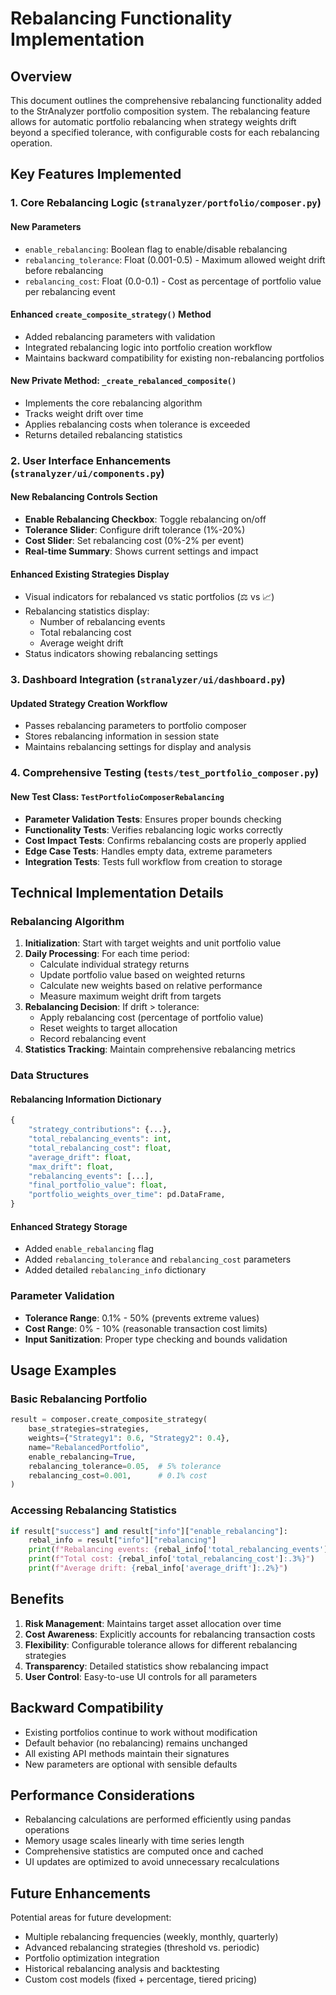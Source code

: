 # Rebalancing Functionality Implementation

## Overview

This document outlines the comprehensive rebalancing functionality added to the StrAnalyzer portfolio composition system. The rebalancing feature allows for automatic portfolio rebalancing when strategy weights drift beyond a specified tolerance, with configurable costs for each rebalancing operation.

## Key Features Implemented

### 1. Core Rebalancing Logic (`stranalyzer/portfolio/composer.py`)

#### New Parameters
- `enable_rebalancing`: Boolean flag to enable/disable rebalancing
- `rebalancing_tolerance`: Float (0.001-0.5) - Maximum allowed weight drift before rebalancing
- `rebalancing_cost`: Float (0.0-0.1) - Cost as percentage of portfolio value per rebalancing event

#### Enhanced `create_composite_strategy()` Method
- Added rebalancing parameters with validation
- Integrated rebalancing logic into portfolio creation workflow
- Maintains backward compatibility for existing non-rebalancing portfolios

#### New Private Method: `_create_rebalanced_composite()`
- Implements the core rebalancing algorithm
- Tracks weight drift over time
- Applies rebalancing costs when tolerance is exceeded
- Returns detailed rebalancing statistics

### 2. User Interface Enhancements (`stranalyzer/ui/components.py`)

#### New Rebalancing Controls Section
- **Enable Rebalancing Checkbox**: Toggle rebalancing on/off
- **Tolerance Slider**: Configure drift tolerance (1%-20%)
- **Cost Slider**: Set rebalancing cost (0%-2% per event)
- **Real-time Summary**: Shows current settings and impact

#### Enhanced Existing Strategies Display
- Visual indicators for rebalanced vs static portfolios (⚖️ vs 📈)
- Rebalancing statistics display:
  - Number of rebalancing events
  - Total rebalancing cost
  - Average weight drift
- Status indicators showing rebalancing settings

### 3. Dashboard Integration (`stranalyzer/ui/dashboard.py`)

#### Updated Strategy Creation Workflow
- Passes rebalancing parameters to portfolio composer
- Stores rebalancing information in session state
- Maintains rebalancing settings for display and analysis

### 4. Comprehensive Testing (`tests/test_portfolio_composer.py`)

#### New Test Class: `TestPortfolioComposerRebalancing`
- **Parameter Validation Tests**: Ensures proper bounds checking
- **Functionality Tests**: Verifies rebalancing logic works correctly
- **Cost Impact Tests**: Confirms rebalancing costs are properly applied
- **Edge Case Tests**: Handles empty data, extreme parameters
- **Integration Tests**: Tests full workflow from creation to storage

## Technical Implementation Details

### Rebalancing Algorithm

1. **Initialization**: Start with target weights and unit portfolio value
2. **Daily Processing**: For each time period:
   - Calculate individual strategy returns
   - Update portfolio value based on weighted returns
   - Calculate new weights based on relative performance
   - Measure maximum weight drift from targets
3. **Rebalancing Decision**: If drift > tolerance:
   - Apply rebalancing cost (percentage of portfolio value)
   - Reset weights to target allocation
   - Record rebalancing event
4. **Statistics Tracking**: Maintain comprehensive rebalancing metrics

### Data Structures

#### Rebalancing Information Dictionary
```python
{
    "strategy_contributions": {...},
    "total_rebalancing_events": int,
    "total_rebalancing_cost": float,
    "average_drift": float,
    "max_drift": float,
    "rebalancing_events": [...],
    "final_portfolio_value": float,
    "portfolio_weights_over_time": pd.DataFrame,
}
```

#### Enhanced Strategy Storage
- Added `enable_rebalancing` flag
- Added `rebalancing_tolerance` and `rebalancing_cost` parameters
- Added detailed `rebalancing_info` dictionary

### Parameter Validation

- **Tolerance Range**: 0.1% - 50% (prevents extreme values)
- **Cost Range**: 0% - 10% (reasonable transaction cost limits)
- **Input Sanitization**: Proper type checking and bounds validation

## Usage Examples

### Basic Rebalancing Portfolio
```python
result = composer.create_composite_strategy(
    base_strategies=strategies,
    weights={"Strategy1": 0.6, "Strategy2": 0.4},
    name="RebalancedPortfolio",
    enable_rebalancing=True,
    rebalancing_tolerance=0.05,  # 5% tolerance
    rebalancing_cost=0.001,      # 0.1% cost
)
```

### Accessing Rebalancing Statistics
```python
if result["success"] and result["info"]["enable_rebalancing"]:
    rebal_info = result["info"]["rebalancing"]
    print(f"Rebalancing events: {rebal_info['total_rebalancing_events']}")
    print(f"Total cost: {rebal_info['total_rebalancing_cost']:.3%}")
    print(f"Average drift: {rebal_info['average_drift']:.2%}")
```

## Benefits

1. **Risk Management**: Maintains target asset allocation over time
2. **Cost Awareness**: Explicitly accounts for rebalancing transaction costs
3. **Flexibility**: Configurable tolerance allows for different rebalancing strategies
4. **Transparency**: Detailed statistics show rebalancing impact
5. **User Control**: Easy-to-use UI controls for all parameters

## Backward Compatibility

- Existing portfolios continue to work without modification
- Default behavior (no rebalancing) remains unchanged
- All existing API methods maintain their signatures
- New parameters are optional with sensible defaults

## Performance Considerations

- Rebalancing calculations are performed efficiently using pandas operations
- Memory usage scales linearly with time series length
- Comprehensive statistics are computed once and cached
- UI updates are optimized to avoid unnecessary recalculations

## Future Enhancements

Potential areas for future development:
- Multiple rebalancing frequencies (weekly, monthly, quarterly)
- Advanced rebalancing strategies (threshold vs. periodic)
- Portfolio optimization integration
- Historical rebalancing analysis and backtesting
- Custom cost models (fixed + percentage, tiered pricing)